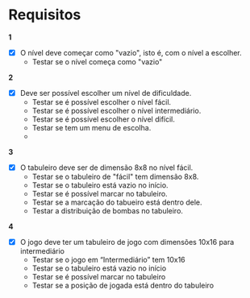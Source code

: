 # Requisitos 

**1**
- [x] O nível deve começar como "vazio", isto é, com o nível a escolher. 
  - Testar se o nível começa como "vazio" 

**2**
- [x] Deve ser possível escolher um nível de dificuldade. 
  - Testar se é possível escolher o nível fácil. 
  - Testar se é possível escolher o nível intermediário. 
  - Testar se é possível escolher o nível difícil. 
  - Testar se tem um menu de escolha.
  - 
**3**
- [x] O tabuleiro deve ser de dimensão 8x8 no nível fácil. 
  - Testar se o tabuleiro de "fácil" tem dimensão 8x8. 
  - Testar se o tabuleiro está vazio no início. 
  - Testar se é possível marcar no tabuleiro. 
  - Testar se a marcação do tabueiro está dentro dele. 
  - Testar a distribuição de bombas no tabuleiro.

**4**
- [x] O jogo deve ter um tabuleiro de jogo com dimensões 10x16 para intermediário  
  - Testar se o jogo em “Intermediário” tem 10x16
  - Testar se o tabuleiro está vazio no início
  - Testar se é possível marcar no tabuleiro
  - Testar se a posição de jogada está dentro do tabuleiro
